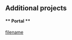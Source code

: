 ## Additional projects
<!-- tabs:start -->
#### ** Portal **

[filename](../portal-e2e-coverage/aaf-portal/html/mochawesome.html ':include :type=iframe width=100%')

<!-- tabs:end -->
